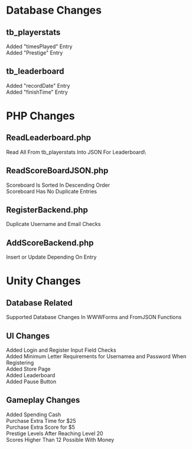 # Database Changes
## tb_playerstats

Added "timesPlayed" Entry\
Added "Prestige" Entry

## tb_leaderboard

Added "recordDate" Entry\
Added "finishTime" Entry

# PHP Changes
## ReadLeaderboard.php

Read All From tb_playerstats Into JSON For Leaderboard\

## ReadScoreBoardJSON.php

Scoreboard Is Sorted In Descending Order\
Scoreboard Has No Duplicate Entries

## RegisterBackend.php

Duplicate Username and Email Checks

## AddScoreBackend.php

Insert or Update Depending On Entry

# Unity Changes
## Database Related

Supported Database Changes In WWWForms and FromJSON Functions

## UI Changes

Added Login and Register Input Field Checks\
Added Minimum Letter Requirements for Usernamea and Password When Registering\
Added Store Page\
Added Leaderboard\
Added Pause Button

## Gameplay Changes

Added Spending Cash\
Purchase Extra Time for $25\
Purchase Extra Score for $5\
Prestige Levels After Reaching Level 20\
Scores Higher Than 12 Possible With Money
